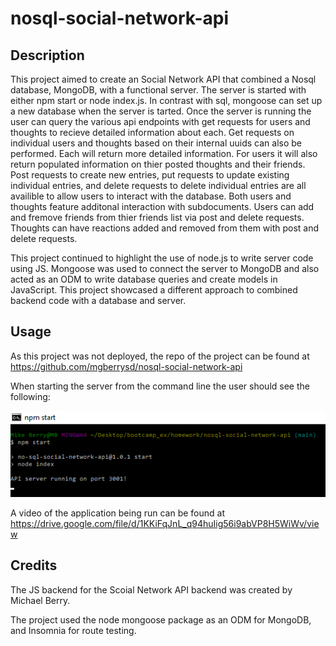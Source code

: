 # nosql-social-network-api

## Description

This project aimed to create an Social Network API that combined a Nosql database, MongoDB, with a functional server. The server is started with either npm start or node index.js. In contrast with sql, mongoose can set up a new database when the server is tarted. Once the server is running the user can query the various api endpoints with get requests for users and thoughts to recieve detailed information about each. Get requests on individual users and thoughts based on their internal uuids can also be performed. Each will return more detailed information. For users it will also return populated information on thier posted thoughts and their friends. Post requests to create new entries, put requests to update existing individual entries, and delete requests to delete individual entries are all availible to allow users to interact with the database. Both users and thoughts feature additonal interaction with subdocuments. Users can add and fremove friends from thier friends list via post and delete requests. Thoughts can have reactions added and removed from them with post and delete requests.

This project continued to highlight the use of node.js to write server code using JS. Mongoose was used to connect the server to MongoDB and also acted as an ODM to write database queries and create models in JavaScript. This project showcased a different approach to combined backend code with a database and server.

## Usage

As this project was not deployed, the repo of the project can be found at https://github.com/mgberrysd/nosql-social-network-api

When starting the server from the command line the user should see the following:

![Social network API backend server when run from the command line](assets/nosql-social-network-api-ex.png)

A video of the application being run can be found at https://drive.google.com/file/d/1KKiFqJnL_q94huIig56i9abVP8H5WiWv/view

## Credits

The JS backend for the Scoial Network API backend was created by Michael Berry.

The project used the node mongoose package as an ODM for MongoDB, and Insomnia for route testing.